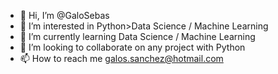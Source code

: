 - 👋 Hi, I’m @GaloSebas
- 👀 I’m interested in Python>Data Science / Machine Learning
- 🌱 I’m currently learning Data Science / Machine Learning
- 💞️ I’m looking to collaborate on any project with Python 
- 📫 How to reach me galos.sanchez@hotmail.com

<!---
GaloSebas/GaloSebas is a ✨ special ✨ repository because its `README.md` (this file) appears on your GitHub profile.
You can click the Preview link to take a look at your changes.
--->
